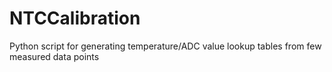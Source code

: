 # NTCCalibration
Python script for generating temperature/ADC value lookup tables from few measured data points
